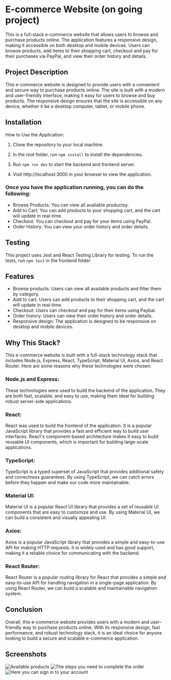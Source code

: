 # E-commerce Website (on going project)

This is a full-stack e-commerce website that allows users to browse and purchase products online. The application features a responsive design, making it accessible on both desktop and mobile devices. Users can browse products, add items to their shopping cart, checkout and pay for their purchases via PayPal, and view their order history and details.

## Project Description

This e-commerce website is designed to provide users with a convenient and secure way to purchase products online. The site is built with a modern and user-friendly interface, making it easy for users to browse and buy products. The responsive design ensures that the site is accessible on any device, whether it be a desktop computer, tablet, or mobile phone.

## Installation

How to Use the Application:

1. Clone the repository to your local machine.
 
2. In the root folder, run `npm install` to install the dependencies.

4. Run `npm run dev` to start the backend and frontend server.
 
5. Visit http://localhost:3000 in your browser to view the application.

### Once you have the application running, you can do the following:

* Browse Products: You can view all available productsy.
* Add to Cart: You can add products to your shopping cart, and the cart will update in real-time.
* Checkout: You can checkout and pay for your items using PayPal.
* Order History: You can view your order history and order details.

## Testing

This project uses Jest and React Testing Library for testing. To run the tests, run `npm test` in the frontend folder.

## Features

* Browse products: Users can view all available products and filter them by category.
* Add to cart: Users can add products to their shopping cart, and the cart will update in real-time.
* Checkout: Users can checkout and pay for their items using Paybal.
* Order history: Users can view their order history and order details.
* Responsive design: The application is designed to be responsive on desktop and mobile devices.

## Why This Stack?

This e-commerce website is built with a full-stack technology stack that includes Node.js, Express, React, TypeScript, Material UI, Axios, and React Router. Here are some reasons why these technologies were chosen:

### Node.js and Express:
These technologies were used to build the backend of the application. They are both fast, scalable, and easy to use, making them ideal for building robust server-side applications.

### React:
React was used to build the frontend of the application. It is a popular JavaScript library that provides a fast and efficient way to build user interfaces. React's component-based architecture makes it easy to build reusable UI components, which is important for building large-scale applications.

### TypeScript:
TypeScript is a typed superset of JavaScript that provides additional safety and correctness guarantees. By using TypeScript, we can catch errors before they happen and make our code more maintainable.

### Material UI:
Material UI is a popular React UI library that provides a set of reusable UI components that are easy to customize and use. By using Material UI, we can build a consistent and visually appealing UI.

### Axios:
Axios is a popular JavaScript library that provides a simple and easy-to-use API for making HTTP requests. It is widely used and has good support, making it a reliable choice for communicating with the backend.

### React Router:
React Router is a popular routing library for React that provides a simple and easy-to-use API for handling navigation in a single-page application. By using React Router, we can build a scalable and maintainable navigation system.

## Conclusion

Overall, this e-commerce website provides users with a modern and user-friendly way to purchase products online. With its responsive design, fast performance, and robust technology stack, it is an ideal choice for anyone looking to build a secure and scalable e-commerce application.

## Screenshots

![Available products](https://user-images.githubusercontent.com/17381734/230824300-d7fe344a-e1db-42a1-8edc-daa2dd12611b.png)
![The steps you need to complete the order](https://user-images.githubusercontent.com/17381734/230824319-4d87956a-3ff5-4ea9-a2d8-9b6dc2707f7b.png)
![Here you can sign in to your account](https://user-images.githubusercontent.com/17381734/230824328-71a221f3-1d3e-42a0-946b-b09943adb8ee.png)


